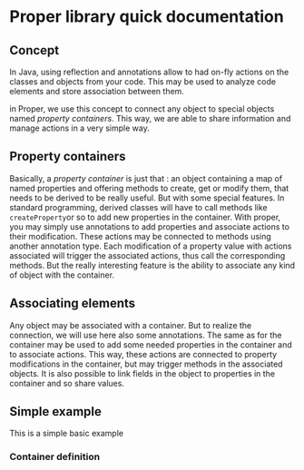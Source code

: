 # Proper library quick documentation

## Concept
In Java, using reflection and annotations allow to had on-fly actions on the classes and objects from your code. This may be used to analyze code elements and store association between them.

in Proper, we use this concept to connect any object to special objects named *property containers*. This way, we are able to share information and manage actions in a very simple way.

## Property containers
Basically, a *property container* is just that : an object containing a map of named properties and offering methods to create, get or modify them, that needs to be derived to be really useful. But with some special features.
In standard programming, derived classes will have to call methods like `createProperty`or so to add new properties in the container. With proper, you may simply use annotations to add properties and associate actions to their modification.
These actions may be connected to methods using another annotation type. Each modification of a property value with actions associated will trigger the associated actions, thus call the corresponding methods.
But the really interesting feature is the ability to associate any kind of object with the container.

## Associating elements
Any object may be associated with a container. But to realize the connection, we will use here also some annotations. The same as for the container may be used to add some needed properties in the container and to associate actions. This way, these actions are connected to property modifications in the container, but may trigger methods in the associated objects.
It is also possible to link fields in the object to properties in the container and so share values.

## Simple example
This is a simple basic example
### Container definition
